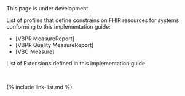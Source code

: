 
<div class="bg-info" markdown="1">
This page is under development.
</div>

List of profiles that define constrains on FHIR resources for systems conforming to this implementation guide:

* [VBPR MeasureReport]
* [VBPR Quality MeasureReport]
* [VBC Measure]
<!-- * [VBC Contract] -->

List of Extensions defined in this implementation guide.

<br />

{% include link-list.md %}
